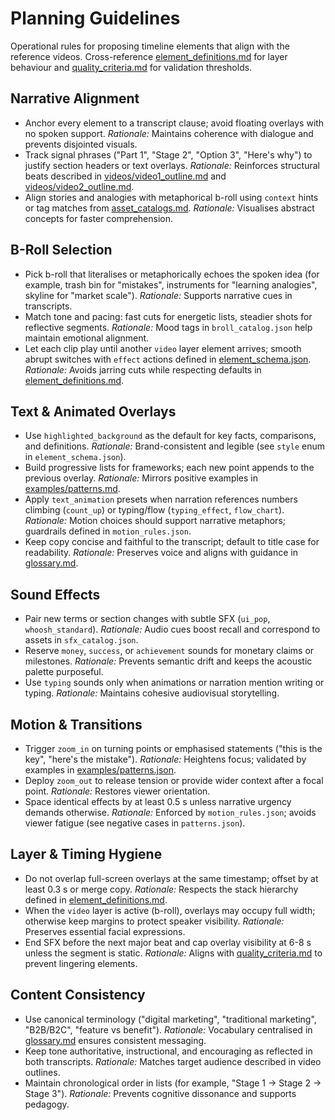 # Planning Guidelines

Operational rules for proposing timeline elements that align with the reference videos. Cross-reference [element_definitions.md](element_definitions.md) for layer behaviour and [quality_criteria.md](quality_criteria.md) for validation thresholds.

## Narrative Alignment
- Anchor every element to a transcript clause; avoid floating overlays with no spoken support. *Rationale:* Maintains coherence with dialogue and prevents disjointed visuals.
- Track signal phrases ("Part 1", "Stage 2", "Option 3", "Here's why") to justify section headers or text overlays. *Rationale:* Reinforces structural beats described in [videos/video1_outline.md](videos/video1_outline.md) and [videos/video2_outline.md](videos/video2_outline.md).
- Align stories and analogies with metaphorical b-roll using `context` hints or tag matches from [asset_catalogs.md](asset_catalogs.md). *Rationale:* Visualises abstract concepts for faster comprehension.

## B-Roll Selection
- Pick b-roll that literalises or metaphorically echoes the spoken idea (for example, trash bin for "mistakes", instruments for "learning analogies", skyline for "market scale"). *Rationale:* Supports narrative cues in transcripts.
- Match tone and pacing: fast cuts for energetic lists, steadier shots for reflective segments. *Rationale:* Mood tags in `broll_catalog.json` help maintain emotional alignment.
- Let each clip play until another `video` layer element arrives; smooth abrupt switches with `effect` actions defined in [element_schema.json](element_schema.json). *Rationale:* Avoids jarring cuts while respecting defaults in [element_definitions.md](element_definitions.md#element-families).

## Text & Animated Overlays
- Use `highlighted_background` as the default for key facts, comparisons, and definitions. *Rationale:* Brand-consistent and legible (see `style` enum in `element_schema.json`).
- Build progressive lists for frameworks; each new point appends to the previous overlay. *Rationale:* Mirrors positive examples in [examples/patterns.md](examples/patterns.md#video-1---how-i-would-learn-digital-marketing).
- Apply `text_animation` presets when narration references numbers climbing (`count_up`) or typing/flow (`typing_effect`, `flow_chart`). *Rationale:* Motion choices should support narrative metaphors; guardrails defined in `motion_rules.json`.
- Keep copy concise and faithful to the transcript; default to title case for readability. *Rationale:* Preserves voice and aligns with guidance in [glossary.md](glossary.md).

## Sound Effects
- Pair new terms or section changes with subtle SFX (`ui_pop`, `whoosh_standard`). *Rationale:* Audio cues boost recall and correspond to assets in `sfx_catalog.json`.
- Reserve `money`, `success`, or `achievement` sounds for monetary claims or milestones. *Rationale:* Prevents semantic drift and keeps the acoustic palette purposeful.
- Use `typing` sounds only when animations or narration mention writing or typing. *Rationale:* Maintains cohesive audiovisual storytelling.

## Motion & Transitions
- Trigger `zoom_in` on turning points or emphasised statements ("this is the key", "here's the mistake"). *Rationale:* Heightens focus; validated by examples in [examples/patterns.json](examples/patterns.json).
- Deploy `zoom_out` to release tension or provide wider context after a focal point. *Rationale:* Restores viewer orientation.
- Space identical effects by at least 0.5 s unless narrative urgency demands otherwise. *Rationale:* Enforced by `motion_rules.json`; avoids viewer fatigue (see negative cases in `patterns.json`).

## Layer & Timing Hygiene
- Do not overlap full-screen overlays at the same timestamp; offset by at least 0.3 s or merge copy. *Rationale:* Respects the stack hierarchy defined in [element_definitions.md](element_definitions.md#layer-stack).
- When the `video` layer is active (b-roll), overlays may occupy full width; otherwise keep margins to protect speaker visibility. *Rationale:* Preserves essential facial expressions.
- End SFX before the next major beat and cap overlay visibility at 6-8 s unless the segment is static. *Rationale:* Aligns with [quality_criteria.md](quality_criteria.md#timing) to prevent lingering elements.

## Content Consistency
- Use canonical terminology ("digital marketing", "traditional marketing", "B2B/B2C", "feature vs benefit"). *Rationale:* Vocabulary centralised in [glossary.md](glossary.md) ensures consistent messaging.
- Keep tone authoritative, instructional, and encouraging as reflected in both transcripts. *Rationale:* Matches target audience described in video outlines.
- Maintain chronological order in lists (for example, "Stage 1 -> Stage 2 -> Stage 3"). *Rationale:* Prevents cognitive dissonance and supports pedagogy.
